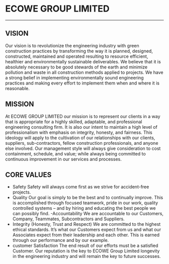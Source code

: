 # ECOWE GROUP LIMITED

---

## VISION
Our vision is to revolutionize the engineering industry with green construction practices by transforming the way it is planned, designed, constructed, maintained and operated resulting to resource efficient, healthier and environmentally sustainable deliverables. We believe that it is absolutely necessary to be good stewards of the earth and minimize pollution and waste in all construction methods applied to projects. We have a strong belief in implementing environmentally sound engineering practices and making every effort to implement them when and where it is reasonable.
## MISSION
At ECOWE GROUP LIMITED our mission is to represent our clients in a way that is appropriate for a highly skilled, adaptable, and professional engineering consulting firm. It is also our intent to maintain a high level of professionalism with emphasis on integrity, honesty, and fairness. This ideology will apply to the cultivation of our relationships with our clients, suppliers, sub-contractors, fellow construction professionals, and anyone else involved. Our management style will always give consideration to cost containment, schedule, and value; while always being committed to continuous improvement in our services and processes.
## CORE VALUES
- Safety
Safety will always come first as we strive for accident-free projects.
- Quality
Our goal is simply to be the best and to continually improve. This is accomplished through focused teamwork, pride in our work, quality controlled systems – and by hiring and educating the best people we can possibly find.
-Accountability
We are accountable to our Customers, Company, Teammates, Subcontractors and Suppliers.
- Integrity
 (Honesty, Trust and Respect)
We are committed to the highest ethical standards. It’s what our Customers expect from us and what our Associates expect from their leadership and each other. This is earned through our performance and by our example.
- customer Satisfaction
The end result of our efforts must be a satisfied Customer. Our reputation is the key to ECOWE Group Limited longevity in the engineering industry and will remain the key to future successes.
